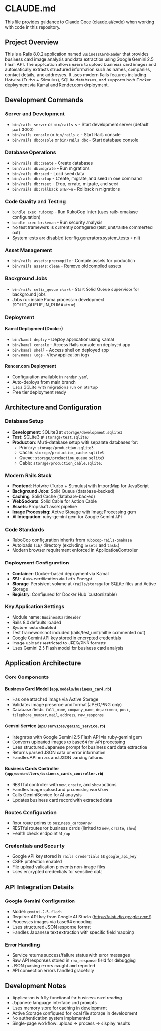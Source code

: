 # CLAUDE.md

This file provides guidance to Claude Code (claude.ai/code) when working with code in this repository.

## Project Overview

This is a Rails 8.0.2 application named `BusinessCardReader` that provides business card image analysis and data extraction using Google Gemini 2.5 Flash API. The application allows users to upload business card images and automatically extracts structured information such as names, companies, contact details, and addresses. It uses modern Rails features including Hotwire (Turbo + Stimulus), SQLite databases, and supports both Docker deployment via Kamal and Render.com deployment.

## Development Commands

### Server and Development
- `bin/rails server` or `bin/rails s` - Start development server (default port 3000)
- `bin/rails console` or `bin/rails c` - Start Rails console
- `bin/rails dbconsole` or `bin/rails dbc` - Start database console

### Database Operations
- `bin/rails db:create` - Create databases
- `bin/rails db:migrate` - Run migrations
- `bin/rails db:seed` - Load seed data
- `bin/rails db:setup` - Create, migrate, and seed in one command
- `bin/rails db:reset` - Drop, create, migrate, and seed
- `bin/rails db:rollback STEP=n` - Rollback n migrations

### Code Quality and Testing
- `bundle exec rubocop` - Run RuboCop linter (uses rails-omakase configuration)
- `bundle exec brakeman` - Run security analysis
- No test framework is currently configured (test_unit/railtie commented out)
- System tests are disabled (config.generators.system_tests = nil)

### Asset Management
- `bin/rails assets:precompile` - Compile assets for production
- `bin/rails assets:clean` - Remove old compiled assets

### Background Jobs
- `bin/rails solid_queue:start` - Start Solid Queue supervisor for background jobs
- Jobs run inside Puma process in development (SOLID_QUEUE_IN_PUMA=true)

### Deployment

#### Kamal Deployment (Docker)
- `bin/kamal deploy` - Deploy application using Kamal
- `bin/kamal console` - Access Rails console on deployed app
- `bin/kamal shell` - Access shell on deployed app
- `bin/kamal logs` - View application logs

#### Render.com Deployment
- Configuration available in `render.yaml`
- Auto-deploys from main branch
- Uses SQLite with migrations run on startup
- Free tier deployment ready

## Architecture and Configuration

### Database Setup
- **Development**: SQLite3 at `storage/development.sqlite3`
- **Test**: SQLite3 at `storage/test.sqlite3`
- **Production**: Multi-database setup with separate databases for:
  - Primary: `storage/production.sqlite3`
  - Cache: `storage/production_cache.sqlite3`
  - Queue: `storage/production_queue.sqlite3`
  - Cable: `storage/production_cable.sqlite3`

### Modern Rails Stack
- **Frontend**: Hotwire (Turbo + Stimulus) with ImportMap for JavaScript
- **Background Jobs**: Solid Queue (database-backed)
- **Caching**: Solid Cache (database-backed)
- **WebSockets**: Solid Cable for Action Cable
- **Assets**: Propshaft asset pipeline
- **Image Processing**: Active Storage with ImageProcessing gem
- **AI Integration**: ruby-gemini gem for Google Gemini API

### Code Standards
- RuboCop configuration inherits from `rubocop-rails-omakase`
- Autoloads `lib/` directory (excluding `assets` and `tasks`)
- Modern browser requirement enforced in ApplicationController

### Deployment Configuration
- **Container**: Docker-based deployment via Kamal
- **SSL**: Auto-certification via Let's Encrypt
- **Storage**: Persistent volume at `/rails/storage` for SQLite files and Active Storage
- **Registry**: Configured for Docker Hub (customizable)

### Key Application Settings
- Module name: `BusinessCardReader`
- Rails 8.0 defaults loaded
- System tests disabled
- Test framework not included (rails/test_unit/railtie commented out)
- Google Gemini API key stored in encrypted credentials
- Image uploads restricted to JPEG/PNG formats
- Uses Gemini 2.5 Flash model for business card analysis

## Application Architecture

### Core Components

#### Business Card Model (`app/models/business_card.rb`)
- Has one attached image via Active Storage
- Validates image presence and format (JPEG/PNG only)
- Database fields: `full_name`, `company_name`, `department`, `post`, `telephone_number`, `mail`, `address`, `raw_response`

#### Gemini Service (`app/services/gemini_service.rb`)
- Integrates with Google Gemini 2.5 Flash API via ruby-gemini gem
- Converts uploaded images to base64 for API processing
- Uses structured Japanese prompt for business card data extraction
- Returns parsed JSON data or error information
- Handles API errors and JSON parsing failures

#### Business Cards Controller (`app/controllers/business_cards_controller.rb`)
- RESTful controller with `new`, `create`, and `show` actions
- Handles image upload and processing workflow
- Calls GeminiService for AI analysis
- Updates business card record with extracted data

### Routes Configuration
- Root route points to `business_cards#new`
- RESTful routes for business cards (limited to `new`, `create`, `show`)
- Health check endpoint at `/up`

### Credentials and Security
- Google API key stored in `rails credentials` as `google_api_key`
- CSRF protection enabled
- File upload validation prevents non-image files
- Uses encrypted credentials for sensitive data

## API Integration Details

### Google Gemini Configuration
- Model: `gemini-2.5-flash`
- Requires API key from Google AI Studio (https://aistudio.google.com/)
- Processes images via base64 encoding
- Uses structured JSON response format
- Handles Japanese text extraction with specific field mapping

### Error Handling
- Service returns success/failure status with error messages
- Raw API responses stored in `raw_response` field for debugging
- JSON parsing errors caught and reported
- API connection errors handled gracefully

## Development Notes

- Application is fully functional for business card reading
- Japanese language interface and prompts
- Uses memory store for caching in development
- Active Storage configured for local file storage in development
- No authentication system implemented
- Single-page workflow: upload → process → display results